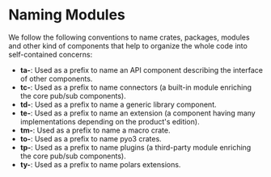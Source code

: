 <!--
Copyright 2025 Tabs Data Inc.
-->

# Naming Modules

We follow the following conventions to name crates, packages, modules and other kind of components that help to organize the whole code into
self-contained concerns:

- **ta-**: Used as a prefix to name an API component describing the interface of other components.
- **tc-**: Used as a prefix to name connectors (a built-in module enriching the core pub/sub components). 
- **td-**: Used as a prefix to name a generic library component. 
- **te-**: Used as a prefix to name an extension (a component having many implementations depending on the product's edition). 
- **tm-**: Used as a prefix to name a macro crate.
- **to-**: Used as a prefix to name pyo3 crates. 
- **tp-**: Used as a prefix to name plugins (a third-party module enriching the core pub/sub components).
- **ty-**: Used as a prefix to name polars extensions.